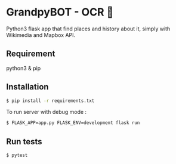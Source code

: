 # GrandpyBOT - OCR 🤖

Python3 flask app that find places and history about it, simply with Wikimedia and Mapbox API. 


## Requirement

python3 & pip

## Installation 

```bash
$ pip install -r requirements.txt
```
To run server with debug mode :
```bash
$ FLASK_APP=app.py FLASK_ENV=development flask run
```

## Run tests
```bash
$ pytest
```